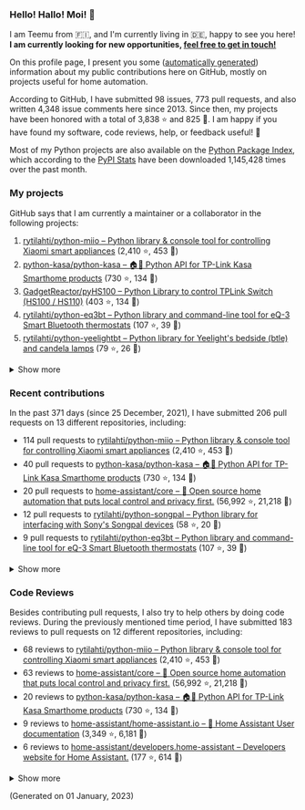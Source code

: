 

### Hello! Hallo! Moi! 👋

I am Teemu from 🇫🇮, and I'm currently living in 🇩🇪, happy to see you here! **I am currently looking for new opportunities, [feel free to get in touch!](https://linkedin.com/in/teemurytilahti)**

On this profile page, I present you some ([automatically generated](https://github.com/rytilahti/rytilahti)) information about my public contributions here on GitHub, 
mostly on projects useful for home automation.

According to GitHub, I have submitted 98 issues, 773 pull requests,
and also written 4,348 issue comments here since 2013.
Since then, my projects have been honored with a total of 3,838 ⭐ and 825 🍴.
I am happy if you have found my software, code reviews, help, or feedback useful! 🥰

Most of my Python projects are also available on the [Python Package Index](https://pypi.org/user/rytilahti/),
which according to the [PyPI Stats](https://pypistats.org/) have been downloaded 1,145,428 times over the past month.


### My projects

GitHub says that I am currently a maintainer or a collaborator in the following projects:

1. [rytilahti/python-miio – Python library & console tool for controlling Xiaomi smart appliances](https://github.com/rytilahti/python-miio) (2,410 ⭐, 453 🍴)
2. [python-kasa/python-kasa – 🏠🤖 Python API for TP-Link Kasa Smarthome products](https://github.com/python-kasa/python-kasa) (730 ⭐, 134 🍴)
3. [GadgetReactor/pyHS100 – Python Library to control TPLink Switch (HS100 / HS110)](https://github.com/GadgetReactor/pyHS100) (403 ⭐, 134 🍴)
4. [rytilahti/python-eq3bt – Python library and command-line tool for eQ-3 Smart Bluetooth thermostats](https://github.com/rytilahti/python-eq3bt) (107 ⭐, 39 🍴)
5. [rytilahti/python-yeelightbt – Python library for Yeelight's bedside (btle) and candela lamps](https://github.com/rytilahti/python-yeelightbt) (79 ⭐, 26 🍴)

<details><summary>Show more</summary><p>

6. [rytilahti/python-songpal – Python library for interfacing with Sony's Songpal devices](https://github.com/rytilahti/python-songpal) (58 ⭐, 20 🍴)
7. [rytilahti/homeassistant-mpris-bridge – Control your Home Assistant media players from your desktop using MPRIS](https://github.com/rytilahti/homeassistant-mpris-bridge) (16 ⭐, 1 🍴)
8. [rytilahti/homeassistant-upnp-availability – UPnP Availability sensor for Home Assistant](https://github.com/rytilahti/homeassistant-upnp-availability) (14 ⭐, 5 🍴)
9. [rytilahti/python-ubus – Python library for accessing ubus over JSON-RPC](https://github.com/rytilahti/python-ubus) (14 ⭐, 10 🍴)
10. [DNS-OARC/ripe-hackathon-dns-caching – Everything you ever wanted to know about caching resolvers but were afraid to ask](https://github.com/DNS-OARC/ripe-hackathon-dns-caching) (5 ⭐, 2 🍴)
11. [rytilahti/python-nucled – Python interface for intel_nuc_led kernel driver](https://github.com/rytilahti/python-nucled) (2 ⭐, 1 🍴)
</p></details>

### Recent contributions

In the past 371 days (since 25 December, 2021), I have submitted 206 pull requests on 13 different repositories, including:
* 114 pull requests to [rytilahti/python-miio – Python library & console tool for controlling Xiaomi smart appliances](https://github.com/rytilahti/python-miio) (2,410 ⭐, 453 🍴)
* 40 pull requests to [python-kasa/python-kasa – 🏠🤖 Python API for TP-Link Kasa Smarthome products](https://github.com/python-kasa/python-kasa) (730 ⭐, 134 🍴)
* 20 pull requests to [home-assistant/core – :house_with_garden: Open source home automation that puts local control and privacy first.](https://github.com/home-assistant/core) (56,992 ⭐, 21,218 🍴)
* 12 pull requests to [rytilahti/python-songpal – Python library for interfacing with Sony's Songpal devices](https://github.com/rytilahti/python-songpal) (58 ⭐, 20 🍴)
* 9 pull requests to [rytilahti/python-eq3bt – Python library and command-line tool for eQ-3 Smart Bluetooth thermostats](https://github.com/rytilahti/python-eq3bt) (107 ⭐, 39 🍴)

<details><summary>Show more</summary><p>

* 3 pull requests to [rytilahti/homeassistant-upnp-availability – UPnP Availability sensor for Home Assistant](https://github.com/rytilahti/homeassistant-upnp-availability) (14 ⭐, 5 🍴)
* 2 pull requests to [Squachen/micloud – Library for connecting to xiaomi cloud. ](https://github.com/Squachen/micloud) (101 ⭐, 11 🍴)
* 2 pull requests to [home-assistant/brands – 🎨 Brands for Home Assistant](https://github.com/home-assistant/brands) (145 ⭐, 962 🍴)
* 1 pull requests to [hacs/default – The home of the default HACS repositories.](https://github.com/hacs/default) (249 ⭐, 637 🍴)
* 1 pull requests to [home-assistant/home-assistant.io – :blue_book: Home Assistant User documentation](https://github.com/home-assistant/home-assistant.io) (3,349 ⭐, 6,181 🍴)
* 1 pull requests to [home-assistant/frontend – :lollipop: Frontend for Home Assistant](https://github.com/home-assistant/frontend) (2,831 ⭐, 1,888 🍴)
* 1 pull requests to [SoCo/SoCo – SoCo (Sonos Controller) is a Python project that allows you to programmatically control Sonos speakers.](https://github.com/SoCo/SoCo) (1,367 ⭐, 225 🍴)
</p></details>


### Code Reviews

Besides contributing pull requests, I also try to help others by doing code reviews.
During the previously mentioned time period, I have submitted 183 reviews to pull requests on 12 different repositories, including:
* 68 reviews to [rytilahti/python-miio – Python library & console tool for controlling Xiaomi smart appliances](https://github.com/rytilahti/python-miio) (2,410 ⭐, 453 🍴)
* 63 reviews to [home-assistant/core – :house_with_garden: Open source home automation that puts local control and privacy first.](https://github.com/home-assistant/core) (56,992 ⭐, 21,218 🍴)
* 20 reviews to [python-kasa/python-kasa – 🏠🤖 Python API for TP-Link Kasa Smarthome products](https://github.com/python-kasa/python-kasa) (730 ⭐, 134 🍴)
* 9 reviews to [home-assistant/home-assistant.io – :blue_book: Home Assistant User documentation](https://github.com/home-assistant/home-assistant.io) (3,349 ⭐, 6,181 🍴)
* 6 reviews to [home-assistant/developers.home-assistant – Developers website for Home Assistant.](https://github.com/home-assistant/developers.home-assistant) (177 ⭐, 614 🍴)

<details><summary>Show more</summary><p>

* 6 reviews to [rytilahti/python-songpal – Python library for interfacing with Sony's Songpal devices](https://github.com/rytilahti/python-songpal) (58 ⭐, 20 🍴)
* 5 reviews to [rytilahti/python-eq3bt – Python library and command-line tool for eQ-3 Smart Bluetooth thermostats](https://github.com/rytilahti/python-eq3bt) (107 ⭐, 39 🍴)
* 2 reviews to [rytilahti/homeassistant-upnp-availability – UPnP Availability sensor for Home Assistant](https://github.com/rytilahti/homeassistant-upnp-availability) (14 ⭐, 5 🍴)
* 2 reviews to [rytilahti/home-assistant – :house_with_garden: Open-source home automation platform running on Python 3](https://github.com/rytilahti/home-assistant) (1 ⭐, 2 🍴)
* 2 reviews to [SoCo/SoCo – SoCo (Sonos Controller) is a Python project that allows you to programmatically control Sonos speakers.](https://github.com/SoCo/SoCo) (1,367 ⭐, 225 🍴)
</p></details>

(Generated on 01 January, 2023)
